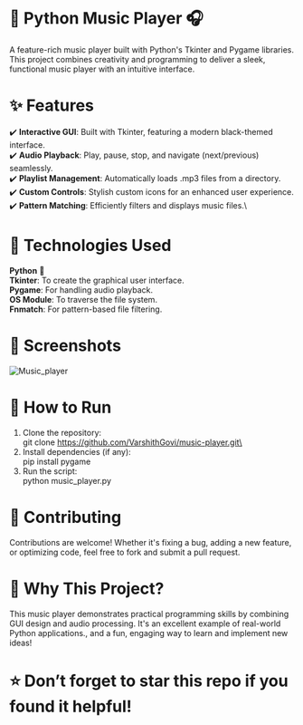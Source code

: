 # 🎵 Python Music Player 🎧

A feature-rich music player built with Python's Tkinter and Pygame libraries. This project combines creativity and programming to deliver a sleek, functional music player with an intuitive interface.

# ✨ Features

✔️ **Interactive GUI**: Built with Tkinter, featuring a modern black-themed interface.\
✔️ **Audio Playback**: Play, pause, stop, and navigate (next/previous) seamlessly.\
✔️ **Playlist Management**: Automatically loads .mp3 files from a directory.\
✔️ **Custom Controls**: Stylish custom icons for an enhanced user experience.\
✔️ **Pattern Matching**: Efficiently filters and displays music files.\

# 🔧 Technologies Used

**Python** 🐍\
**Tkinter**: To create the graphical user interface.\
**Pygame**: For handling audio playback.\
**OS Module**: To traverse the file system.\
**Fnmatch**: For pattern-based file filtering.

# 📸 Screenshots

![Music_player](https://github.com/user-attachments/assets/6e687999-ac09-4760-8880-a6a82b10fe6a)


# 🚀 How to Run

1. Clone the repository:\
  git clone https://github.com/VarshithGovi/music-player.git\
2. Install dependencies (if any):\
  pip install pygame
3. Run the script:\
   python music_player.py 

# 🤝 Contributing

Contributions are welcome! Whether it's fixing a bug, adding a new feature, or optimizing code, feel free to fork and submit a pull request.

# 🌟 Why This Project?

This music player demonstrates practical programming skills by combining GUI design and audio processing. It's an excellent example of real-world Python applications., and a fun, engaging way to learn and implement new ideas!

# ⭐ Don’t forget to star this repo if you found it helpful! 

